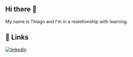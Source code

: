 ## Hi there 👋


My name is Thiago and I'm in a realetionship with learning.


## 🔗 Links

[![linkedin](https://img.shields.io/badge/linkedin-0A66C2?style=for-the-badge&logo=linkedin&logoColor=white)](https://www.linkedin.com/in/bthiago09/)
